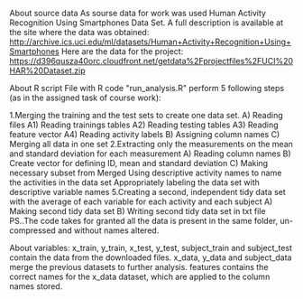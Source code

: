 About source data
As sourse data for work was used Human Activity Recognition Using Smartphones Data Set. 
A full description is available at the site where the data was obtained: 
http://archive.ics.uci.edu/ml/datasets/Human+Activity+Recognition+Using+Smartphones 
Here are the data for the project: https://d396qusza40orc.cloudfront.net/getdata%2Fprojectfiles%2FUCI%20HAR%20Dataset.zip

About R script
File with R code "run_analysis.R" perform 5 following steps (as in the assigned task of course work):

1.Merging the training and the test sets to create one data set.
A) Reading files
A1) Reading trainings tables
A2) Reading testing tables
A3) Reading feature vector
A4) Reading activity labels
B) Assigning column names
C) Merging all data in one set
2.Extracting only the measurements on the mean and standard deviation for each measurement
A) Reading column names
B) Create vector for defining ID, mean and standard deviation
C) Making necessary subset from Merged
Using descriptive activity names to name the activities in the data set
Appropriately labeling the data set with descriptive variable names
5.Creating a second, independent tidy data set with the average of each variable for each activity and each subject
A) Making second tidy data set
B) Writing second tidy data set in txt file
PS..The code takes for granted all the data is present in the same folder, un-compressed and without names altered.

About variables:
x_train, y_train, x_test, y_test, subject_train and subject_test contain the data from the downloaded files.
x_data, y_data and subject_data merge the previous datasets to further analysis.
features contains the correct names for the x_data dataset, which are applied to the column names stored.
